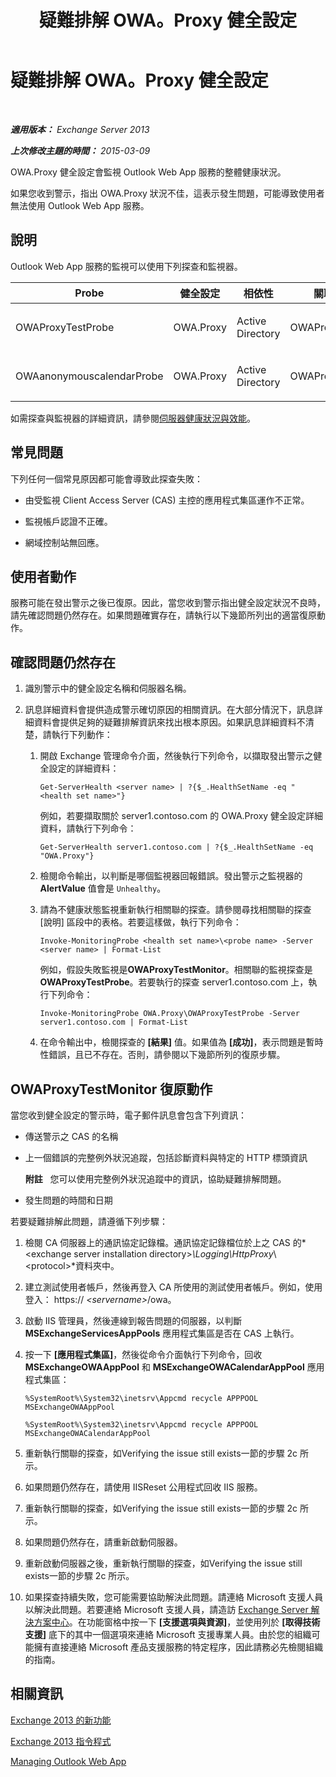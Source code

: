 ﻿---
title: 疑難排解 OWA。Proxy 健全設定
TOCTitle: 疑難排解 OWA。Proxy 健全設定
ms:assetid: 1eaa26ad-b489-402a-ad2d-bfae3b083f42
ms:mtpsurl: https://technet.microsoft.com/zh-tw/library/ms.exch.scom.owa.proxy(v=EXCHG.150)
ms:contentKeyID: 53276397
ms.date: 03/07/2017
mtps_version: v=EXCHG.150
ms.translationtype: MT
---

# 疑難排解 OWA。Proxy 健全設定

 

_**適用版本：** Exchange Server 2013_

_**上次修改主題的時間：** 2015-03-09_

OWA.Proxy 健全設定會監視 Outlook Web App 服務的整體健康狀況。

如果您收到警示，指出 OWA.Proxy 狀況不佳，這表示發生問題，可能導致使用者無法使用 Outlook Web App 服務。

## 說明

Outlook Web App 服務的監視可以使用下列探查和監視器。


<table>
<colgroup>
<col style="width: 25%" />
<col style="width: 25%" />
<col style="width: 25%" />
<col style="width: 25%" />
</colgroup>
<thead>
<tr class="header">
<th>Probe</th>
<th>健全設定</th>
<th>相依性</th>
<th>關聯的監視器</th>
</tr>
</thead>
<tbody>
<tr class="odd">
<td><p>OWAProxyTestProbe</p></td>
<td><p>OWA.Proxy</p></td>
<td><p>Active Directory</p></td>
<td><p>OWAProxyTestMonitor</p></td>
</tr>
<tr class="even">
<td><p>OWAanonymouscalendarProbe</p></td>
<td><p>OWA.Proxy</p></td>
<td><p>Active Directory</p></td>
<td><p>OWAProxyTestMonitor</p></td>
</tr>
</tbody>
</table>


如需探查與監視器的詳細資訊，請參閱[伺服器健康狀況與效能](https://technet.microsoft.com/zh-tw/library/jj150551\(v=exchg.150\))。

## 常見問題

下列任何一個常見原因都可能會導致此探查失敗：

  - 由受監視 Client Access Server (CAS) 主控的應用程式集區運作不正常。

  - 監視帳戶認證不正確。

  - 網域控制站無回應。

## 使用者動作

服務可能在發出警示之後已復原。因此，當您收到警示指出健全設定狀況不良時，請先確認問題仍然存在。如果問題確實存在，請執行以下幾節所列出的適當復原動作。

## 確認問題仍然存在

1.  識別警示中的健全設定名稱和伺服器名稱。

2.  訊息詳細資料會提供造成警示確切原因的相關資訊。在大部分情況下，訊息詳細資料會提供足夠的疑難排解資訊來找出根本原因。如果訊息詳細資料不清楚，請執行下列動作：
    
    1.  開啟 Exchange 管理命令介面，然後執行下列命令，以擷取發出警示之健全設定的詳細資料：
        
            Get-ServerHealth <server name> | ?{$_.HealthSetName -eq "<health set name>"}
        
        例如，若要擷取關於 server1.contoso.com 的 OWA.Proxy 健全設定詳細資料，請執行下列命令：
        
            Get-ServerHealth server1.contoso.com | ?{$_.HealthSetName -eq "OWA.Proxy"}
    
    2.  檢閱命令輸出，以判斷是哪個監視器回報錯誤。發出警示之監視器的 **AlertValue** 值會是 `Unhealthy`。
    
    3.  請為不健康狀態監視重新執行相關聯的探查。請參閱尋找相關聯的探查 \[說明\] 區段中的表格。若要這樣做，執行下列命令：
        
            Invoke-MonitoringProbe <health set name>\<probe name> -Server <server name> | Format-List
        
        例如，假設失敗監視是**OWAProxyTestMonitor**。相關聯的監視探查是**OWAProxyTestProbe**。若要執行的探查 server1.contoso.com 上，執行下列命令：
        
            Invoke-MonitoringProbe OWA.Proxy\OWAProxyTestProbe -Server server1.contoso.com | Format-List
    
    4.  在命令輸出中，檢閱探查的 **\[結果\]** 值。如果值為 **\[成功\]**，表示問題是暫時性錯誤，且已不存在。否則，請參閱以下幾節所列的復原步驟。

## OWAProxyTestMonitor 復原動作

當您收到健全設定的警示時，電子郵件訊息會包含下列資訊：

  - 傳送警示之 CAS 的名稱

  - 上一個錯誤的完整例外狀況追蹤，包括診斷資料與特定的 HTTP 標頭資訊  
    
    **附註**   您可以使用完整例外狀況追蹤中的資訊，協助疑難排解問題。

  - 發生問題的時間和日期

若要疑難排解此問題，請遵循下列步驟：

1.  檢閱 CA 伺服器上的通訊協定記錄檔。通訊協定記錄檔位於上之 CAS 的*\<exchange server installation directory\>*\\Logging\\HttpProxy*\\\<protocol\>*資料夾中。

2.  建立測試使用者帳戶，然後再登入 CA 所使用的測試使用者帳戶。例如，使用登入： https:// *\<servername\>*/owa。

3.  啟動 IIS 管理員，然後連線到報告問題的伺服器，以判斷 **MSExchangeServicesAppPools** 應用程式集區是否在 CAS 上執行。

4.  按一下 **\[應用程式集區\]**，然後從命令介面執行下列命令，回收 **MSExchangeOWAAppPool** 和 **MSExchangeOWACalendarAppPool** 應用程式集區：
    
        %SystemRoot%\System32\inetsrv\Appcmd recycle APPPOOL MSExchangeOWAAppPool
    
        %SystemRoot%\System32\inetsrv\Appcmd recycle APPPOOL MSExchangeOWACalendarAppPool

5.  重新執行關聯的探查，如Verifying the issue still exists一節的步驟 2c 所示。

6.  如果問題仍然存在，請使用 IISReset 公用程式回收 IIS 服務。

7.  重新執行關聯的探查，如Verifying the issue still exists一節的步驟 2c 所示。

8.  如果問題仍然存在，請重新啟動伺服器。

9.  重新啟動伺服器之後，重新執行關聯的探查，如Verifying the issue still exists一節的步驟 2c 所示。

10. 如果探查持續失敗，您可能需要協助解決此問題。請連絡 Microsoft 支援人員以解決此問題。若要連絡 Microsoft 支援人員，請造訪 [Exchange Server 解決方案中心](https://go.microsoft.com/fwlink/p/?linkid=180809)。在功能窗格中按一下 **\[支援選項與資源\]**，並使用列於 **\[取得技術支援\]** 底下的其中一個選項來連絡 Microsoft 支援專業人員。由於您的組織可能擁有直接連絡 Microsoft 產品支援服務的特定程序，因此請務必先檢閱組織的指南。

## 相關資訊

[Exchange 2013 的新功能](https://technet.microsoft.com/zh-tw/library/jj150540\(v=exchg.150\))

[Exchange 2013 指令程式](https://technet.microsoft.com/zh-tw/library/bb124413\(v=exchg.150\))

[Managing Outlook Web App](https://technet.microsoft.com/zh-tw/3814b665-01e8-4881-9a44-163f14789ee4\(exchg.150\)#managing)

